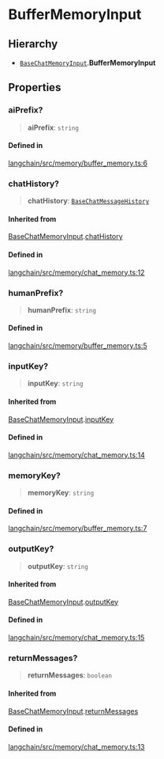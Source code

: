 BufferMemoryInput
=================

Hierarchy[](#hierarchy "Direct link to Hierarchy")
---------------------------------------------------

*   [`BaseChatMemoryInput`](/docs/api/memory/interfaces/BaseChatMemoryInput).**BufferMemoryInput**

Properties[](#properties "Direct link to Properties")
------------------------------------------------------

### aiPrefix?[](#aiprefix "Direct link to aiPrefix?")

> **aiPrefix**: `string`

#### Defined in[](#defined-in "Direct link to Defined in")

[langchain/src/memory/buffer\_memory.ts:6](https://github.com/hwchase17/langchainjs/blob/1c1274d/langchain/src/memory/buffer_memory.ts#L6)

### chatHistory?[](#chathistory "Direct link to chatHistory?")

> **chatHistory**: [`BaseChatMessageHistory`](/docs/api/schema/classes/BaseChatMessageHistory)

#### Inherited from[](#inherited-from "Direct link to Inherited from")

[BaseChatMemoryInput](/docs/api/memory/interfaces/BaseChatMemoryInput).[chatHistory](/docs/api/memory/interfaces/BaseChatMemoryInput#chathistory)

#### Defined in[](#defined-in-1 "Direct link to Defined in")

[langchain/src/memory/chat\_memory.ts:12](https://github.com/hwchase17/langchainjs/blob/1c1274d/langchain/src/memory/chat_memory.ts#L12)

### humanPrefix?[](#humanprefix "Direct link to humanPrefix?")

> **humanPrefix**: `string`

#### Defined in[](#defined-in-2 "Direct link to Defined in")

[langchain/src/memory/buffer\_memory.ts:5](https://github.com/hwchase17/langchainjs/blob/1c1274d/langchain/src/memory/buffer_memory.ts#L5)

### inputKey?[](#inputkey "Direct link to inputKey?")

> **inputKey**: `string`

#### Inherited from[](#inherited-from-1 "Direct link to Inherited from")

[BaseChatMemoryInput](/docs/api/memory/interfaces/BaseChatMemoryInput).[inputKey](/docs/api/memory/interfaces/BaseChatMemoryInput#inputkey)

#### Defined in[](#defined-in-3 "Direct link to Defined in")

[langchain/src/memory/chat\_memory.ts:14](https://github.com/hwchase17/langchainjs/blob/1c1274d/langchain/src/memory/chat_memory.ts#L14)

### memoryKey?[](#memorykey "Direct link to memoryKey?")

> **memoryKey**: `string`

#### Defined in[](#defined-in-4 "Direct link to Defined in")

[langchain/src/memory/buffer\_memory.ts:7](https://github.com/hwchase17/langchainjs/blob/1c1274d/langchain/src/memory/buffer_memory.ts#L7)

### outputKey?[](#outputkey "Direct link to outputKey?")

> **outputKey**: `string`

#### Inherited from[](#inherited-from-2 "Direct link to Inherited from")

[BaseChatMemoryInput](/docs/api/memory/interfaces/BaseChatMemoryInput).[outputKey](/docs/api/memory/interfaces/BaseChatMemoryInput#outputkey)

#### Defined in[](#defined-in-5 "Direct link to Defined in")

[langchain/src/memory/chat\_memory.ts:15](https://github.com/hwchase17/langchainjs/blob/1c1274d/langchain/src/memory/chat_memory.ts#L15)

### returnMessages?[](#returnmessages "Direct link to returnMessages?")

> **returnMessages**: `boolean`

#### Inherited from[](#inherited-from-3 "Direct link to Inherited from")

[BaseChatMemoryInput](/docs/api/memory/interfaces/BaseChatMemoryInput).[returnMessages](/docs/api/memory/interfaces/BaseChatMemoryInput#returnmessages)

#### Defined in[](#defined-in-6 "Direct link to Defined in")

[langchain/src/memory/chat\_memory.ts:13](https://github.com/hwchase17/langchainjs/blob/1c1274d/langchain/src/memory/chat_memory.ts#L13)